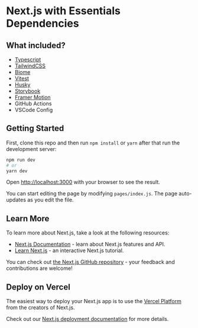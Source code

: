 # Next.js with Essentials Dependencies

## What included?
- [Typescript](https://typescript.org/)
- [TailwindCSS](https://tailwindcss.com)
- [Biome](https://biomejs.dev)
- [Vitest](https://vitest.dev)
- [Husky](https://typicode.github.io/husky/)
- [Storybook](https://storybook.js.org)
- [Framer Motion](https://www.framer.com/motion/)
- GitHub Actions
- VSCode Config

## Getting Started

First, clone this repo and then run `npm install` or `yarn` after that run the development server:

```bash
npm run dev
# or
yarn dev
```

Open [http://localhost:3000](http://localhost:3000) with your browser to see the result.

You can start editing the page by modifying `pages/index.js`. The page auto-updates as you edit the file.

## Learn More

To learn more about Next.js, take a look at the following resources:

- [Next.js Documentation](https://nextjs.org/docs) - learn about Next.js features and API.
- [Learn Next.js](https://nextjs.org/learn) - an interactive Next.js tutorial.

You can check out [the Next.js GitHub repository](https://github.com/vercel/next.js/) - your feedback and contributions are welcome!

## Deploy on Vercel

The easiest way to deploy your Next.js app is to use the [Vercel Platform](https://vercel.com/import?utm_medium=default-template&filter=next.js&utm_source=create-next-app&utm_campaign=create-next-app-readme) from the creators of Next.js.

Check out our [Next.js deployment documentation](https://nextjs.org/docs/deployment) for more details.
